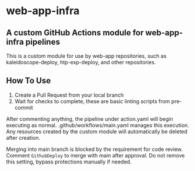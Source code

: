 # web-app-infra

## A custom GitHub Actions module for web-app-infra pipelines

This is a custom module for use by web-app repositories, such as kaleidoscope-deploy, htp-exp-deploy, and other repositories.

## How To Use

1. Create a Pull Request from your local branch
2. Wait for checks to complete, these are basic linting scripts from pre-commit

After commenting anything, the pipeline under action.yaml will begin executing as normal.
.github/workflows/main.yaml manages this execution. Any resources created by the custom module will automatically be deleted after creation.

Merging into main branch is blocked by the requirement for code review. Comment `GithubDeploy` to merge with main after approval. Do not remove this setting, bypass protections manually if needed.
